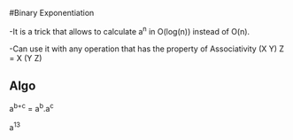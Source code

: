 #Binary Exponentiation

-It is a trick that allows to calculate a<sup>n</sup> in O(log(n)) instead of O(n).

-Can use it with any operation that has the property of Associativity
(X Y) Z = X (Y Z)

## Algo

a<sup>b+c</sup> = a<sup>b</sup>.a<sup>c</sup>

a<sup>13</sup>
